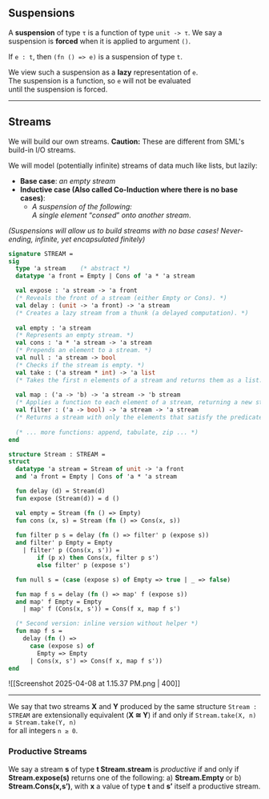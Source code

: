 ## Suspensions 
A **suspension** of type `τ` is a function of type  `unit -> τ`.
We say a suspension is **forced** when it is applied to argument `()`.

If `e : t`, then `(fn () => e)` is a suspension of type `t`.

We view such a suspension as a **lazy** representation of `e`.  
The suspension is a function, so `e` will not be evaluated  
until the suspension is forced.

---
## Streams 
We will build our own streams. 
**Caution:** These are different from SML's build-in I/O streams. 

We will model (potentially infinite) streams  of data much like lists, but lazily:

- **Base case**: *an empty stream*
- **Inductive case (Also called Co-Induction where there is no base cases)**:  
	- *A suspension of the following:*  
	  *A single element*  “*consed*” *onto another stream*.

*(Suspensions will allow us to build streams with no base cases! Never-ending, infinite, yet encapsulated finitely)*
```sml
signature STREAM =
sig
  type 'a stream    (* abstract *)
  datatype 'a front = Empty | Cons of 'a * 'a stream

  val expose : 'a stream -> 'a front
  (* Reveals the front of a stream (either Empty or Cons). *)
  val delay : (unit -> 'a front) -> 'a stream
  (* Creates a lazy stream from a thunk (a delayed computation). *)
  
  val empty : 'a stream
  (* Represents an empty stream. *)
  val cons : 'a * 'a stream -> 'a stream
  (* Prepends an element to a stream. *)
  val null : 'a stream -> bool
  (* Checks if the stream is empty. *)
  val take : ('a stream * int) -> 'a list
  (* Takes the first n elements of a stream and returns them as a list. *)
  
  val map : ('a -> 'b) -> 'a stream -> 'b stream
  (* Applies a function to each element of a stream, returning a new stream. *)
  val filter : ('a -> bool) -> 'a stream -> 'a stream
  (* Returns a stream with only the elements that satisfy the predicate. *)
  
  (* ... more functions: append, tabulate, zip ... *)
end
```

```sml
structure Stream : STREAM =
struct
  datatype 'a stream = Stream of unit -> 'a front
  and 'a front = Empty | Cons of 'a * 'a stream

  fun delay (d) = Stream(d)
  fun expose (Stream(d)) = d ()

  val empty = Stream (fn () => Empty)
  fun cons (x, s) = Stream (fn () => Cons(x, s))
  
  fun filter p s = delay (fn () => filter' p (expose s))
  and filter' p Empty = Empty
    | filter' p (Cons(x, s')) =
        if (p x) then Cons(x, filter p s')
        else filter' p (expose s')

  fun null s = (case (expose s) of Empty => true | _ => false)

  fun map f s = delay (fn () => map' f (expose s))
  and map' f Empty = Empty
    | map' f (Cons(x, s')) = Cons(f x, map f s')

  (* Second version: inline version without helper *)
  fun map f s =
    delay (fn () =>
      case (expose s) of
        Empty => Empty
      | Cons(x, s') => Cons(f x, map f s'))
end
```

![[Screenshot 2025-04-08 at 1.15.37 PM.png | 400]]

---
We say that two streams **X** and **Y** produced by the same structure `Stream : STREAM` are extensionally equivalent (**X ≅ Y**) if and only if `Stream.take(X, n) ≅ Stream.take(Y, n)`  
for all integers `n ≥ 0`.

### Productive Streams 
We say a stream **s** of type **t Stream.stream** is _productive_ if and only if **Stream.expose(s)** returns one of the following:
	a) **Stream.Empty** or
	b) **Stream.Cons(x,s’)**, with **x** a value of type **t** and **s’** itself a productive stream.
	